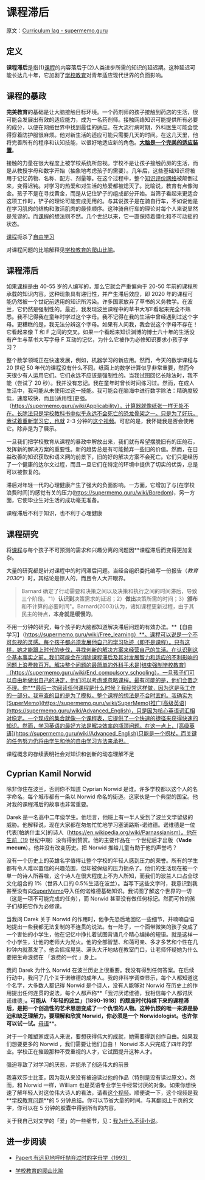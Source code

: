 # 课程滞后

原文：[Curriculum lag - supermemo.guru](https://supermemo.guru/wiki/Curriculum_lag)

## 定义

**课程滞后**是指(1)[课程](https://supermemo.guru/wiki/Curriculum)的内容落后于(2)人类进步所需的知识的延迟期。这种延迟可能长达几十年，它加剧了[学校教育](https://supermemo.guru/wiki/Schooling)对青年适应现代世界的负面影响。

## 课程的暴政

**完美教育**的基础是让大脑接触目标环境。一个药剂师的孩子接触到药店的生活，很可能会发展出有效的适应能力，成为一名药剂师。接触网络知识可能提供所有必要的成分，以便在网络世界中找到最佳的适应。在大流行病时期，外科医生可能会觉得穿着防护服很麻烦。他对新生活的适应可能只需要几天的时间。在这几天里，他将完善所有的程序和认知技能，以很好地适应新的角色。**[大脑是一个完美的适应装置](https://supermemo.guru/wiki/The_brain_is_a_perfectly_adapting_device)**。

接触的力量在很大程度上被学校系统所忽视。学校不是让孩子接触药房的生活，而是从教授字母和数字开始（抽象地考虑孩子的需要）。几年后，这些基础知识将被用于记忆药物、名称、配方、剂量等。在这个过程中，整个[知识评价网络](https://supermemo.guru/wiki/Knowledge_valuation_network)被颠倒过来，变得迟钝。对学习的热爱和对生活的热爱都被熄灭了。比喻说，教育有点像淘金。孩子不是在寻找黄金，而是从记住铲子的组成部分开始。当筛子看起来更适合这项工作时，铲子的理论可能变成无用的。与其说孩子是在骑自行车，不如说他是在学习肌肉的结构和激活肌肉的最佳顺序。这种骑自行车的理论对每个人来说显然是荒谬的。而[课程](https://supermemo.guru/wiki/Curriculum)的想法则不然。几个世纪以来，它一直保持着僵化和不可动摇的状态。

[课程](https://supermemo.guru/wiki/Curriculum)扼杀了[自由学习](https://supermemo.guru/wiki/Free_learning)

对课程问题的比喻解释见[学校教育的爬山比喻](https://supermemo.guru/wiki/Mountain_climb_metaphor_of_schooling)。

## 课程滞后

如果[课程](https://supermemo.guru/wiki/Curriculum)是由 40-55 岁的人编写的，那么它就会严重偏向于 20-50 年前的课程所承载的知识内容。这种现象具有递归性，并产生滞后效应，即 2020 年的课程可能仍然被一个世纪前适用的知识所污染。许多国家放弃了草书的义务教学。在波兰，它仍然是强制性的。最近，我发现波兰课程中的草书大写F看起来完全不熟悉。我不记得我在童年时学过这个字母。我不记得在我的生活中曾经遇到过这个字母。更糟糕的是，我无法分辨这个字母。如果有人问我，我会说这个字母不存在！它看起来像 T 和 F 之间的交叉。如果一个看起来知识渊博的博士六十年的生活没有产生与草书大写字母 F 互动的记忆，为什么它被作为必修知识要求小孩子学习？

整个数学领域正在快速发展，例如，机器学习的新应用。然而，今天的数学课程与 20 世纪 50 年代的课程没有什么不同。纸面上的数学计算似乎非常重要，然而今天很少有人运用它们。它们永远不应该是强制性的。当我试图回忆长除法时，我不能（尝试了 20 秒）。我并没有忘记。我在童年时曾长时间练习过。然而，在成人生活中，我可能从未使用过这一技能。我可能会在脑海中进行数字除法：精确度较低，速度较快，而且[适用性]更强。（https://supermemo.guru/wiki/Applicability）。计算器就像纸张一样无处不在。长除法只是学校教科书中似乎永远不会死亡的恐龙骨架之一。只是为了好玩，我试着重新学习它，也就 2-3 分钟的[这个视频](https://www.youtube.com/watch?v=LGqBQrUYua4)。可悲的是，我怀疑我是否会使用它。除非是为了展示。

一旦我们把学校教育从课程的暴政中解放出来，我们就有希望摆脱旧有的压舱石，发挥新的解决方案的重要性。新的趋势总是有可能抛弃一些旧的价值。然而，在日益改善的知识获取和语义网的前景下，旧的好的解决方案不会死亡。它们只是经历了一个健康的达尔文过程，而且一旦它们在特定的环境中提供了切实的优势，总是可以被恢复的。

滞后对年轻一代的心理健康产生了强大的负面影响。一方面，它增加了与[在学校浪费时间]的感觉有关的压力(https://supermemo.guru/wiki/Boredom)，另一方面，它使毕业生对生活的成功毫无准备。

课程滞后不利于知识，也不利于心理健康

## 课程研究

将[课程](https://supermemo.guru/wiki/Curriculum)与每个孩子不可预测的需求和兴趣分离的问题因**课程滞后而变得更加复杂。

大量的研究都是针对课程中的时间滞后问题。当经合组织委托编写一份报告（*教育 2030**）时，其结论是惊人的，而且令人大开眼界。

> Barnard 确定了行动需要和决策之间以及决策和执行之间的时间滞后，导致三个阶段。"1）**认识到**决策需求的延迟；2）**做出**决策所需的时间；3）**颁布**和不计算的必要时间"。Barnard(2003)认为，诸如课程更新过程，由于其民主的特点，**本身就是缓慢的**。

不用一分钟的研究，每个孩子的大脑都知道解决滞后问题的有效办法。**【自由学习】（https://supermemo.guru/wiki/Free_learning）**。课程可以说是一个不可忽视的灵感。每个孩子都必须发展他自己的学习轨迹（即不是课程）。只有这样，她才能跟上时代的步伐，寻找创新的解决方案来经营自己的生活。在认识到这个基本事实之前，我们可能会在消除课程滞后及其对发展智力和适应的不利影响的问题上浪费数百万。解决整个问题的最简单的外科手术是[结束强制学校教育]（https://supermemo.guru/wiki/End_compulsory_schooling）。一旦孩子们可以自由地做出自己的决定，他们可以考虑或忽略课程。最有可能的是，他们会置之不理。你***最后一次阅读任何课程是什么时候？我经常这样做，因为这是我工作的一部分。我审查的目的是为了模拟。整个课程的想法是不合时宜的。我确实为[SuperMemo](https://supermemo.guru/wiki/SuperMemo)推广[高级英语](https://supermemo.guru/wiki/Advanced_English)，只是因为核心英语词汇相对稳定。一个现成的集合就像一个课程表，它提供了一个快速的捷径来获得快速的知识。然而，学习英语的最好方法是解决效率的瓶颈问题。在这一点上，[高级英语](https://supermemo.guru/wiki/Advanced_English)只能是一个拐杖，而关键的任务努力仍将由学生和他的自由学习方法来承担。

课程概念的存续表明社会对知识和创新的动态理解不足

## Cyprian Kamil Norwid

除非你住在波兰，否则你不知道 Cyprian Norwid 是谁。许多学校都以这个人的名字命名。每个城市都有一条以 Norwid 命名的街道。这家伙是一个典型的国宝。他对我的课程滞后的故事也非常重要。

Darek 是一名高中二年级学生。他坦言，他班上有一半人受到了波兰文学留级的威胁。他解释说，现在大家都在匆匆忙忙地学习塞浦路斯-诺维德。诺维德是一位代表[帕纳什主义]的诗人（https://en.wikipedia.org/wiki/Parnassianism）。他在生前（19 世纪中期）没有得到赞赏。他的主要作品在一个世纪后才出版（**Vade mecum**）。他并没有改变历史。把 Norwid 推给儿童有助于他的声誉吗？

没有一个历史上的英雄名字值得让整个学校的年轻人感到压力的荣誉。所有的学生都有令人难以置信的兴趣范围，但却被保级的压力扼杀了。他们的生活现在被一个单一的诗人所吞噬，这个诗人在很大程度上不为人所知，而我们的波兰人口占全球文化组合的 1%（世界人口的 0.5%生活在波兰）。当写下这些文字时，我意识到我甚至没有向[SuperMemo](https://supermemo.guru/wiki/SuperMemo)导入任何诺维德基础知识。我试图了解这个世界的一切（这是一项不可能完成的任务），而 Norwid 甚至没有做任何标记。然而可怜的孩子们却把它作为必修课。

当我问 Darek 关于 Norwid 的作用时，他争先恐后地回忆一些细节，并喃喃自语地提出一些我都无法复制的不连贯的说法。有一阵子，一个面带微笑的孩子变成了一个害怕的小学生，他在记忆中挣扎着试图背诵几个精心编排的短语。就是这样一个小学生，让他的老师大为光火。他的全部智慧、和蔼可亲、多才多艺和个性在几秒钟内就蒸发了。他会摇摇晃晃、满头大汗地站在教室门口，让老师怀疑她为什么要把生命浪费在 「浪费的一代 」身上。

我问 Darek 为什么 Norwid 在波兰历史上很重要。我没有得到任何答案。在后续行动中，我问了几个关于诺维德的成年人。我的非科学调查显示，每个人都知道这个名字，大多数人都记得 Norwid 是个诗人，没有人能够对 Norwid 在历史上的作用提出任何连贯的说法，每个人都声称**「我讨厌诺维德，我相信每个人都讨厌诺维德」**。可能从 「年轻的波兰」（1890-1918）的颓废时代持续下来的课程滞后，是把一个创造性的艺术思想变成了一个仇恨的人物。这种仇恨的唯一来源是胁迫和缺乏理解力。要理解和欣赏 Norwid，你必须是一个 Norwidologist。也许你可以试一试。**[母语](http://www.mission.net/poland/warsaw/literature/poems/tongue.htm)**。

对于一个雕塑家或诗人来说，要想获得伟大的成就，她需要得到创作自由。如果我们想要更多的 Norwid ，我们需要让他们自由！ Norwid 本人只完成了四年的学业。学校正在摧毁那种不受重视的人才，它试图提升这种人才。

强迫导致了对学习的厌恶，并扼杀了创造伟大的前景

我喜欢莎士比亚，因为我从来没有被迫读过他的作品（特别是没有读过原文）。然而，和 Norwid 一样，William 也是英语专业学生中经常讨厌的对象。如果你想快速了解年轻人对这位伟大诗人的看法，请看[这个视频](https://www.youtube.com/watch?v=qba-EOaq3NM)。顺便说一下，这个视频是我**[学校教育问题](https://supermemo.guru/wiki/Problem_of_schooling)**的 5 分钟总结。你可以节省大量的时间。与其翻阅上千页的文字，你可以在 5 分钟的胶囊中得到所有的内容。

关于我自己对文学的「爱」的一些细节，见：[我为什么不读小说](https://supermemo.guru/wiki/Why_I_do_not_read_fiction)。

## 进一步阅读

- [Papert 有远见地呼吁抛弃过时的字母学（1993）](https://supermemo.guru/wiki/Papert's_visionary_call_to_ditch_obsolete_letteracy_(1993))

- [学校教育的爬山比喻](https://supermemo.guru/wiki/Mountain_climb_metaphor_of_schooling)
